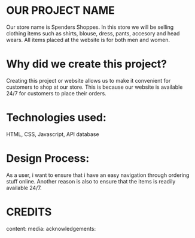 # OUR PROJECT NAME
Our store name is Spenders Shoppes. In this store we will be selling clothing items such as shirts, blouse, dress, pants, accesory and head wears. All items placed at the website is for both men and women. 

# Why did we create this project?
Creating this project or website allows us to make it convenient for customers to shop at our store. This is because our website is available 24/7 for customers to place their orders. 

# Technologies used:
HTML, CSS, Javascript, API database

# Design Process:
As a user, i want to ensure that i have an easy navigation through ordering stuff online. Another reason is also to ensure that the items is readily available 24/7. 
# CREDITS
content:
media:
acknowledgements:
